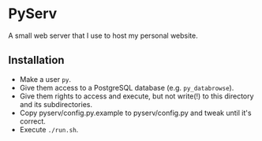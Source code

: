 # PyServ

A small web server that I use to host my personal website.

## Installation

* Make a user `py`.
* Give them access to a PostgreSQL database (e.g. `py_databrowse`).
* Give them rights to access and execute, but not write(!) to this directory and its subdirectories.
* Copy pyserv/config.py.example to pyserv/config.py and tweak until it's correct.
* Execute `./run.sh`.
